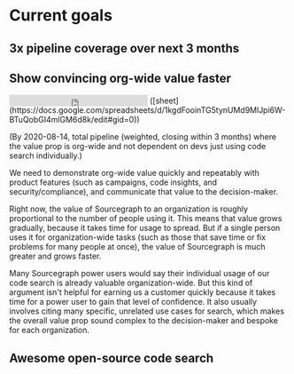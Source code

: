 # Current goals

## 3x pipeline coverage over next 3 months



## Show convincing org-wide value faster

<iframe width=250 scrolling=no height=21 border=0 style="margin-bottom:-5px;border:none;display:inline-block" src="https://docs.google.com/spreadsheets/d/e/2PACX-1vS0qwpuCmDGrc80esQ0efbwfbigk5B1BeoLbf6b_a4uPs1Jsdeost_ChBETeRXzsXJUpeszGgeboNyn/pubhtml/sheet?gid=0&amp;single=true&amp;widget=true&amp;headers=false&amp;range=I4"></iframe> ([sheet](https://docs.google.com/spreadsheets/d/1kgdFooinTG5tynUMd9MlJpi6W-BTuQobGI4mlGM6d8k/edit#gid=0))

(By 2020-08-14, total pipeline (weighted, closing within 3 months) where the value prop is org-wide and not dependent on devs just using code search individually.)

We need to demonstrate org-wide value quickly and repeatably with product features (such as campaigns, code insights, and security/compliance), and communicate that value to the decision-maker.

Right now, the value of Sourcegraph to an organization is roughly proportional to the number of people using it. This means that value grows gradually, because it takes time for usage to spread. But if a single person uses it for organization-wide tasks (such as those that save time or fix problems for many people at once), the value of Sourcegraph is much greater and grows faster.

Many Sourcegraph power users would say their individual usage of our code search is already valuable organization-wide. But this kind of argument isn't helpful for earning us a customer quickly because it takes time for a power user to gain that level of confidence. It also usually involves citing many specific, unrelated use cases for search, which makes the overall value prop sound complex to the decision-maker and bespoke for each organization.

## Awesome open-source code search
